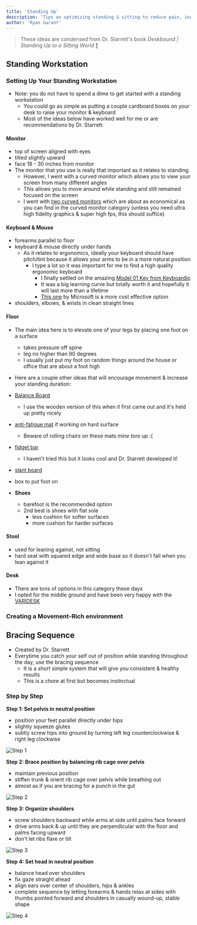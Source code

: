 ```yaml
---
title: 'Standing Up'
description: 'Tips on optimizing standing & sitting to reduce pain, increase productivity, & improve quality of life'
author: 'Ryan Garant'
---
```


> These ideas are condensed from Dr. Starrett's book _Deskbound | Standing Up to a Sitting World_ [1]

<article id="standing-workstation">

## Standing Workstation

### Setting Up Your Standing Workstation

- Note: you do not have to spend a dime to get started with a standing workstation
  - You could go as simple as putting a couple cardboard boxes on your desk to raise your monitor & keyboard
  - Most of the ideas below have worked well for me or are recommendations by Dr. Starrett

#### Monitor

- top of screen aligned with eyes
- tilted slightly upward
- face 18 - 30 inches from monitor
- The monitor that you use is really that important as it relates to standing.
  - However, I went with a curved monitor which allows you to view your screen from many different angles
  - This allows you to move around while standing and still remained focused on the screen
  - I went with [two curved monitors](https://www.amazon.com/Sceptre-C278W-1920R-DisplayPort-immersive-Curvature/dp/B071JJ8V4S/ref=sr_1_3?s=electronics&ie=UTF8&qid=1549126673&sr=1-3&keywords=spectre+curved+monitor) which are about as economical as you can find in the curved monitor category (unless you need ultra high fidelity graphics & super high fps, this should suffice)

#### Keyboard & Mouse

- forearms parallel to floor
- keyboard & mouse directly under hands
  - As it relates to ergonomics, ideally your keyboard should have pitch/tint because it allows your arms to be in a more natural position
    - I type a lot so it was important for me to find a high quality ergonomic keyboard
      - I finally settled on the amazing [Model 01 Key from Keyboardio](https://shop.keyboard.io/)
      - It was a big learning curve but totally worth it and hopefully it will last more than a lifetime
      - [This one](https://www.amazon.com/Microsoft-Ergonomic-Keyboard-Business-5KV-00001/dp/B00CYX26BC/ref=sr_1_4_acs_osp_osp4-bc1ecdec_cov_2?s=electronics&ie=UTF8&qid=1549127247&sr=1-4-acs&keywords=keyboard+ergonomic&tag=windowscentralosp-20&ascsubtag=bc1ecdec-e399-4a86-90eb-18b5bd4ac8c4&linkCode=oas&cv_ct_id=amzn1.osp.bc1ecdec-e399-4a86-90eb-18b5bd4ac8c4&cv_ct_pg=search&cv_ct_wn=osp-search&pd_rd_wg=kDLma&pd_rd_w=VqZ3g&pf_rd_p=7f6b8bb9-631f-46f6-b8ad-496a9af123d5&pf_rd_r=6BH21495AEKY5PXQWH29&pd_rd_r=9b45acc5-53c2-4a7c-a2b2-3e216540655b&creativeASIN=B00CYX26BC&pd_rd_w=VqZ3g&pd_rd_wg=kDLma&pd_rd_r=9b45acc5-53c2-4a7c-a2b2-3e216540655b&pf_rd_p=7f6b8bb9-631f-46f6-b8ad-496a9af123d5&pd_rd_i=B00CYX26BC&pf_rd_r=6BH21495AEKY5PXQWH29) by Microsoft is a more cost effective option
- shoulders, elbows, & wrists in clean straight lines

#### Floor

- The main idea here is to elevate one of your legs by placing one foot on a surface

  - takes pressure off spine
  - leg no higher than 90 degrees
  - I usually just put my foot on random things around the house or office that are about a foot high

- Here are a couple other ideas that will encourage movement & increase your standing duration:
- [Balance Board](https://www.amazon.com/FluidStance-Plane-Premium-Standing-Balance/dp/B06VSYP3SY?ref_=bl_dp_s_web_16074995011)
  - I use the wooden version of this when it first came out and it's held up pretty nicely
- [anti-fatigue mat](https://www.amazon.com/gp/product/B000EFK9KM/ref=oh_aui_search_asin_title?ie=UTF8&psc=1) if working on hard surface
  - Beware of rolling chairs on these mats _mine tore up_ :(
- [fidget bar](https://www.roguefitness.com/rogue-fidget-bar)
  - I haven't tried this but it looks cool and Dr. Starrett developed it!
- [slant board](https://www.amazon.com/dp/B077GBLFL3/ref=sspa_dk_hqp_detail_aax_0?psc=1)
- box to put foot on
- **Shoes**
  - barefoot is the recommended option
  - 2nd best is shoes with flat sole
    - less cushion for softer surfaces
    - more cushion for harder surfaces

#### Stool

- used for leaning against, not sitting
- hard seat with squared edge and wide base so it doesn't fall when you lean against it

#### Desk

- There are tons of options in this category these days
- I opted for the middle ground and have been very happy with the [VARIDESK](https://www.amazon.com/gp/product/B00JI6NCCK/ref=oh_aui_search_asin_title?ie=UTF8&psc=1)

### Creating a Movement-Rich environment

</article>

<article id="bracing-sequence">

## Bracing Sequence

- Created by Dr. Starrett
- Everytime you catch your self out of position while standing throughout the day, use the bracing sequence
  - It is a short simple system that will give you consistent & healthy results
  - This is a chore at first but becomes instinctual

### Step by Step

**Step 1: Set pelvis in neutral position**

- position your feet parallel directly under hips
- slightly squeeze glutes
- subtly screw hips into ground by turning left leg counterclockwise & right leg clockwise

![Step 1](images/step-1.png)

**Step 2: Brace position by balancing rib cage over pelvis**

- maintain previous position
- stiffen trunk & orient rib cage over pelvis while breathing out
- almost as if you are bracing for a punch in the gut

![Step 2](images/step-2.png)

**Step 3: Organize shoulders**

- screw shoulders backward while arms at side until palms face forward
- drive arms back & up until they are perpendicular with the floor and palms facing upward
- don't let ribs flare or tilt

![Step 3](images/step-3.png)

**Step 4: Set head in neutral position**

- balance head over shoulders
- fix gaze straight ahead
- align ears over center of shoulders, hips & ankles
- complete sequence by letting forearms & hands relax at sides with thumbs pointed forward and shoulders in casually wound-up, stable shape

![Step 4](images/step-4.png)

</article>

[1]: https://www.amazon.com/Deskbound-Standing-Up-Sitting-World/dp/1628600586/ref=asc_df_1628600586/?tag=hyprod-20&linkCode=df0&hvadid=312069250960&hvpos=1o1&hvnetw=g&hvrand=4441383345837498340&hvpone=&hvptwo=&hvqmt=&hvdev=c&hvdvcmdl=&hvlocint=&hvlocphy=9031210&hvtargid=pla-436921375577&psc=1&tag=&ref=&adgrpid=61316180599&hvpone=&hvptwo=&hvadid=312069250960&hvpos=1o1&hvnetw=g&hvrand=4441383345837498340&hvqmt=&hvdev=c&hvdvcmdl=&hvlocint=&hvlocphy=9031210&hvtargid=pla-436921375577h
